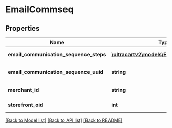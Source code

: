 # EmailCommseq

## Properties
Name | Type | Description | Notes
------------ | ------------- | ------------- | -------------
**email_communication_sequence_steps** | [**\ultracartv2\models\EmailCommseqStep[]**](EmailCommseqStep.md) | Array of steps | [optional] 
**email_communication_sequence_uuid** | **string** | Email commseq UUID | [optional] 
**merchant_id** | **string** | Merchant ID | [optional] 
**storefront_oid** | **int** | Storefront oid | [optional] 

[[Back to Model list]](../README.md#documentation-for-models) [[Back to API list]](../README.md#documentation-for-api-endpoints) [[Back to README]](../README.md)


